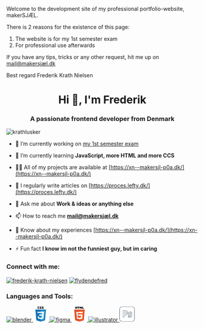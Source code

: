 Welcome to the development site of my professional portfolio-website, makerSJÆL.

There is 2 reasons for the existence of this page:
1. The website is for my 1st semester exam
2. For professional use afterwards

If you have any tips, tricks or any other request, hit me up on mail@makersjæl.dk

Best regard Frederik Krath Nielsen


<h1 align="center">Hi 👋, I'm Frederik</h1>
<h3 align="center">A passionate frontend developer from Denmark</h3>

<p align="left"> <img src="https://komarev.com/ghpvc/?username=krathlusker&label=Profile%20views&color=f44e50&style=flat" alt="krathlusker" /> </p>

- 🔭 I’m currently working on [my 1st semester exam](https://github.com/Krathlusker/MakerSjael/)

- 🌱 I’m currently learning **JavaScript, more HTML and more CCS**

- 👨‍💻 All of my projects are available at [https://xn--makersjl-p0a.dk/](https://xn--makersjl-p0a.dk/)

- 📝 I regularly write articles on [https://proces.lefty.dk/](https://proces.lefty.dk/)

- 💬 Ask me about **Work & ideas or anything else**

- 📫 How to reach me **mail@makersjæl.dk**

- 📄 Know about my experiences [https://xn--makersjl-p0a.dk/](https://xn--makersjl-p0a.dk/)

- ⚡ Fun fact **I know im not the funniest guy, but im caring**

<h3 align="left">Connect with me:</h3>
<p align="left">
<a href="https://linkedin.com/in/frederik-krath-nielsen" target="blank"><img align="center" src="https://raw.githubusercontent.com/rahuldkjain/github-profile-readme-generator/master/src/images/icons/Social/linked-in-alt.svg" alt="frederik-krath-nielsen" height="30" width="40" /></a>
<a href="https://www.youtube.com/c/flydendefred" target="blank"><img align="center" src="https://raw.githubusercontent.com/rahuldkjain/github-profile-readme-generator/master/src/images/icons/Social/youtube.svg" alt="flydendefred" height="30" width="40" /></a>
</p>

<h3 align="left">Languages and Tools:</h3>
<p align="left"> <a href="https://www.blender.org/" target="_blank" rel="noreferrer"> <img src="https://download.blender.org/branding/community/blender_community_badge_white.svg" alt="blender" width="40" height="40"/> </a> <a href="https://www.w3schools.com/css/" target="_blank" rel="noreferrer"> <img src="https://raw.githubusercontent.com/devicons/devicon/master/icons/css3/css3-original-wordmark.svg" alt="css3" width="40" height="40"/> </a> <a href="https://www.figma.com/" target="_blank" rel="noreferrer"> <img src="https://www.vectorlogo.zone/logos/figma/figma-icon.svg" alt="figma" width="40" height="40"/> </a> <a href="https://www.w3.org/html/" target="_blank" rel="noreferrer"> <img src="https://raw.githubusercontent.com/devicons/devicon/master/icons/html5/html5-original-wordmark.svg" alt="html5" width="40" height="40"/> </a> <a href="https://www.adobe.com/in/products/illustrator.html" target="_blank" rel="noreferrer"> <img src="https://www.vectorlogo.zone/logos/adobe_illustrator/adobe_illustrator-icon.svg" alt="illustrator" width="40" height="40"/> </a> <a href="https://www.photoshop.com/en" target="_blank" rel="noreferrer"> <img src="https://raw.githubusercontent.com/devicons/devicon/master/icons/photoshop/photoshop-line.svg" alt="photoshop" width="40" height="40"/> </a> </p>

